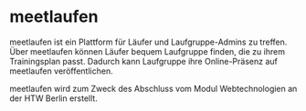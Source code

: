 # meetlaufen
meetlaufen ist ein Plattform für Läufer und Laufgruppe-Admins zu treffen. Über meetlaufen können Läufer bequem Laufgruppe finden, die zu ihrem Trainingsplan passt. Dadurch kann Laufgruppe ihre Online-Präsenz auf meetlaufen veröffentlichen.

meetlaufen wird zum Zweck des Abschluss vom Modul Webtechnologien an der HTW Berlin erstellt.
